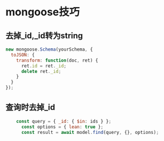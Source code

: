 # mongoose技巧

## 去掉_id,_id转为string

```js
new mongoose.Schema(yourSchema, {
  toJSON: { 
    transform: function(doc, ret) {
      ret.id = ret._id;
      delete ret._id;
    }
  }
});
```

## 查询时去掉_id

```js
    const query = { _id: { $in: ids } };
      const options = { lean: true };
      const result = await model.find(query, {}, options);
```
